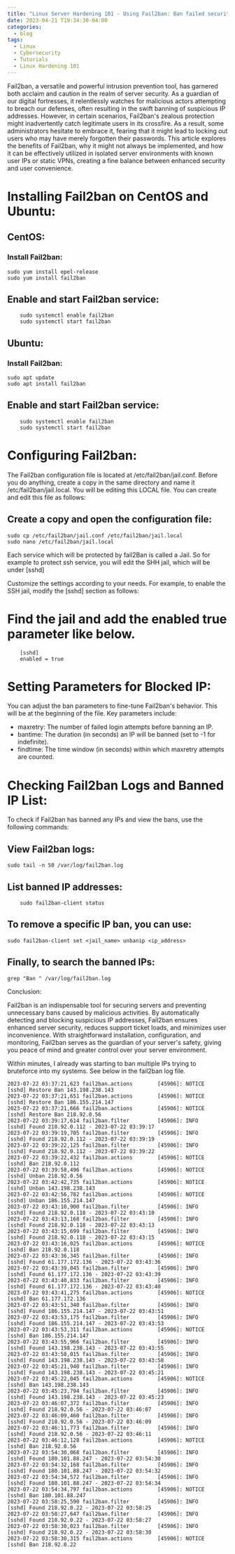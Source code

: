 ```yaml
---
title: "Linux Server Hardening 101 - Using Fail2ban: Ban failed security attempts"
date: 2023-04-21 T19:34:30-04:00
categories:
  - blog
tags:
  - Linux
  - Cybersecurity
  - Tutorials
  - Linux Hardening 101
---
```


Fail2ban, a versatile and powerful intrusion prevention tool, has garnered both acclaim and caution in the realm of server security. As a guardian of our digital fortresses, it relentlessly watches for malicious actors attempting to breach our defenses, often resulting in the swift banning of suspicious IP addresses. However, in certain scenarios, Fail2ban's zealous protection might inadvertently catch legitimate users in its crossfire. As a result, some administrators hesitate to embrace it, fearing that it might lead to locking out users who may have merely forgotten their passwords. This article explores the benefits of Fail2ban, why it might not always be implemented, and how it can be effectively utilized in isolated server environments with known user IPs or static VPNs, creating a fine balance between enhanced security and user convenience.


# Installing Fail2ban on CentOS and Ubuntu:

## CentOS:

### Install Fail2ban:

```
sudo yum install epel-release
sudo yum install fail2ban
```

## Enable and start Fail2ban service:

```
    sudo systemctl enable fail2ban
    sudo systemctl start fail2ban
```

## Ubuntu:

### Install Fail2ban:

```
sudo apt update
sudo apt install fail2ban
```

## Enable and start Fail2ban service:

```
    sudo systemctl enable fail2ban
    sudo systemctl start fail2ban
```

# Configuring Fail2ban:

The Fail2ban configuration file is located at /etc/fail2ban/jail.conf. Before you do anything, create a copy in the same directory and name it /etc/fail2ban/jail.local. You will be editing this LOCAL file. You can create and edit this file as follows:

## Create a copy and open the configuration file:

```
sudo cp /etc/fail2ban/jail.conf /etc/fail2ban/jail.local
sudo nano /etc/fail2ban/jail.local
```

Each service which will be protected by fail2Ban is called a Jail. So for example to protect ssh service, you will edit the SHH jail, which will be under  [sshd]


Customize the settings according to your needs. For example, to enable the SSH jail, modify the [sshd] section as follows:

# Find the jail and add the enabled true parameter like below. 

```
    [sshd]
    enabled = true
```

# Setting Parameters for Blocked IP:

You can adjust the ban parameters to fine-tune Fail2ban's behavior. This will be at the beginning of the file.  Key parameters include:

- maxretry: The number of failed login attempts before banning an IP.
- bantime: The duration (in seconds) an IP will be banned (set to -1 for indefinite).
- findtime: The time window (in seconds) within which maxretry attempts are counted.

# Checking Fail2ban Logs and Banned IP List:

To check if Fail2ban has banned any IPs and view the bans, use the following commands:

## View Fail2ban logs:

```
sudo tail -n 50 /var/log/fail2ban.log
```

## List banned IP addresses:

```
    sudo fail2ban-client status
```
	
## To remove a specific IP ban, you can use:

```
sudo fail2ban-client set <jail_name> unbanip <ip_address>
```
## Finally, to search the banned IPs: 

```
grep "Ban " /var/log/fail2ban.log
```

Conclusion:

Fail2ban is an indispensable tool for securing servers and preventing unnecessary bans caused by malicious activities. By automatically detecting and blocking suspicious IP addresses, Fail2ban ensures enhanced server security, reduces support ticket loads, and minimizes user inconvenience. With straightforward installation, configuration, and monitoring, Fail2ban serves as the guardian of your server's safety, giving you peace of mind and greater control over your server environment.


Within minutes, I already was starting to ban multiple IPs trying to bruteforce into my systems. See below in the fail2ban log file. 

```
2023-07-22 03:37:21,623 fail2ban.actions        [45906]: NOTICE  [sshd] Restore Ban 143.198.238.143
2023-07-22 03:37:21,651 fail2ban.actions        [45906]: NOTICE  [sshd] Restore Ban 186.155.214.147
2023-07-22 03:37:21,666 fail2ban.actions        [45906]: NOTICE  [sshd] Restore Ban 218.92.0.56
2023-07-22 03:39:17,614 fail2ban.filter         [45906]: INFO    [sshd] Found 218.92.0.112 - 2023-07-22 03:39:17
2023-07-22 03:39:19,705 fail2ban.filter         [45906]: INFO    [sshd] Found 218.92.0.112 - 2023-07-22 03:39:19
2023-07-22 03:39:22,125 fail2ban.filter         [45906]: INFO    [sshd] Found 218.92.0.112 - 2023-07-22 03:39:22
2023-07-22 03:39:22,432 fail2ban.actions        [45906]: NOTICE  [sshd] Ban 218.92.0.112
2023-07-22 03:39:58,496 fail2ban.actions        [45906]: NOTICE  [sshd] Unban 218.92.0.56
2023-07-22 03:42:42,735 fail2ban.actions        [45906]: NOTICE  [sshd] Unban 143.198.238.143
2023-07-22 03:42:56,782 fail2ban.actions        [45906]: NOTICE  [sshd] Unban 186.155.214.147
2023-07-22 03:43:10,900 fail2ban.filter         [45906]: INFO    [sshd] Found 218.92.0.118 - 2023-07-22 03:43:10
2023-07-22 03:43:13,168 fail2ban.filter         [45906]: INFO    [sshd] Found 218.92.0.118 - 2023-07-22 03:43:13
2023-07-22 03:43:15,699 fail2ban.filter         [45906]: INFO    [sshd] Found 218.92.0.118 - 2023-07-22 03:43:15
2023-07-22 03:43:16,025 fail2ban.actions        [45906]: NOTICE  [sshd] Ban 218.92.0.118
2023-07-22 03:43:36,345 fail2ban.filter         [45906]: INFO    [sshd] Found 61.177.172.136 - 2023-07-22 03:43:36
2023-07-22 03:43:39,045 fail2ban.filter         [45906]: INFO    [sshd] Found 61.177.172.136 - 2023-07-22 03:43:39
2023-07-22 03:43:40,833 fail2ban.filter         [45906]: INFO    [sshd] Found 61.177.172.136 - 2023-07-22 03:43:40
2023-07-22 03:43:41,275 fail2ban.actions        [45906]: NOTICE  [sshd] Ban 61.177.172.136
2023-07-22 03:43:51,340 fail2ban.filter         [45906]: INFO    [sshd] Found 186.155.214.147 - 2023-07-22 03:43:51
2023-07-22 03:43:53,175 fail2ban.filter         [45906]: INFO    [sshd] Found 186.155.214.147 - 2023-07-22 03:43:53
2023-07-22 03:43:53,311 fail2ban.actions        [45906]: NOTICE  [sshd] Ban 186.155.214.147
2023-07-22 03:43:55,966 fail2ban.filter         [45906]: INFO    [sshd] Found 143.198.238.143 - 2023-07-22 03:43:55
2023-07-22 03:43:58,015 fail2ban.filter         [45906]: INFO    [sshd] Found 143.198.238.143 - 2023-07-22 03:43:58
2023-07-22 03:45:21,940 fail2ban.filter         [45906]: INFO    [sshd] Found 143.198.238.143 - 2023-07-22 03:45:21
2023-07-22 03:45:22,045 fail2ban.actions        [45906]: NOTICE  [sshd] Ban 143.198.238.143
2023-07-22 03:45:23,794 fail2ban.filter         [45906]: INFO    [sshd] Found 143.198.238.143 - 2023-07-22 03:45:23
2023-07-22 03:46:07,372 fail2ban.filter         [45906]: INFO    [sshd] Found 218.92.0.56 - 2023-07-22 03:46:07
2023-07-22 03:46:09,460 fail2ban.filter         [45906]: INFO    [sshd] Found 218.92.0.56 - 2023-07-22 03:46:09
2023-07-22 03:46:11,773 fail2ban.filter         [45906]: INFO    [sshd] Found 218.92.0.56 - 2023-07-22 03:46:11
2023-07-22 03:46:12,128 fail2ban.actions        [45906]: NOTICE  [sshd] Ban 218.92.0.56
2023-07-22 03:54:30,068 fail2ban.filter         [45906]: INFO    [sshd] Found 180.101.88.247 - 2023-07-22 03:54:30
2023-07-22 03:54:32,168 fail2ban.filter         [45906]: INFO    [sshd] Found 180.101.88.247 - 2023-07-22 03:54:32
2023-07-22 03:54:34,572 fail2ban.filter         [45906]: INFO    [sshd] Found 180.101.88.247 - 2023-07-22 03:54:34
2023-07-22 03:54:34,797 fail2ban.actions        [45906]: NOTICE  [sshd] Ban 180.101.88.247
2023-07-22 03:58:25,590 fail2ban.filter         [45906]: INFO    [sshd] Found 218.92.0.22 - 2023-07-22 03:58:25
2023-07-22 03:58:27,647 fail2ban.filter         [45906]: INFO    [sshd] Found 218.92.0.22 - 2023-07-22 03:58:27
2023-07-22 03:58:30,023 fail2ban.filter         [45906]: INFO    [sshd] Found 218.92.0.22 - 2023-07-22 03:58:30
2023-07-22 03:58:30,315 fail2ban.actions        [45906]: NOTICE  [sshd] Ban 218.92.0.22
```
